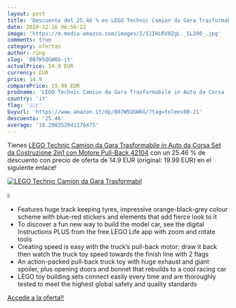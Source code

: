 ```yaml
---
layout: post
title: 'Descuento del 25.46 % en LEGO Technic Camion da Gara Trasformabil'
date: 2020-12-16 06:56:22
image: 'https://m.media-amazon.com/images/I/51IHLRV8ZgL._SL200_.jpg'
comments: true
category: ofertas
author: ring
slug: 'B07W5QGW6G-it'
actualPrice: 14.9 EUR
currency: EUR
price: 14.9
comparePrice: 19.99 EUR
prodname: 'LEGO Technic Camion da Gara Trasformabile in Auto da Corsa  Set da Costruzione 2in1 con Motore Pull-Back  42104'
country: 'it'
flag: '🇮🇹'
buyurl: 'https://www.amazon.it/dp/B07W5QGW6G/?tag=tolees00-21'
descuento: '25.46'
average: '18.298352941176475'
---
```


Tienes [LEGO Technic Camion da Gara Trasformabile in Auto da Corsa  Set da Costruzione 2in1 con Motore Pull-Back  42104](https://www.amazon.it/dp/B07W5QGW6G/?tag=tolees00-21) con un 25.46 % de descuento con precio de oferta de 14.9 EUR (original: 19.99 EUR) en el siguiente enlace!

[![LEGO Technic Camion da Gara Trasformabil](https://m.media-amazon.com/images/I/51IHLRV8ZgL._SL200_.jpg)](https://www.amazon.it/dp/B07W5QGW6G/?tag=tolees00-21)

ℹ️:

- Features huge track keeping tyres, impressive orange-black-grey colour scheme with blue-red stickers and elements that add fierce look to it
- To discover a fun new way to build the model car, see the digital Instructions PLUS from the free LEGO Life app with zoom and rotate tools
- Creating speed is easy with the truck’s pull-back motor: draw it back then watch the truck toy speed towards the finish line with 2 flags
- An action-packed pull-back truck toy with huge exhaust and giant spoiler, plus opening doors and bonnet that rebuilds to a cool racing car
- LEGO toy building sets connect easily every time and are thoroughly tested to meet the highest global safety and quality standards

[Accede a la oferta!!](https://www.amazon.it/dp/B07W5QGW6G/?tag=tolees00-21)
